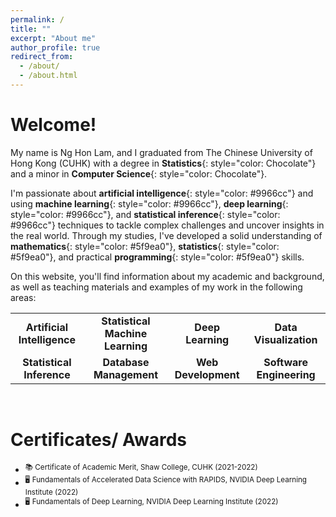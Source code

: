 ```yaml
---
permalink: /
title: ""
excerpt: "About me"
author_profile: true
redirect_from: 
  - /about/
  - /about.html
---
```



# Welcome!

My name is Ng Hon Lam, and I graduated from The Chinese University of Hong Kong (CUHK) with a degree in **Statistics**{: style="color: Chocolate"} and a minor in **Computer Science**{: style="color: Chocolate"}. 

I'm passionate about **artificial intelligence**{: style="color: #9966cc"} and using **machine learning**{: style="color: #9966cc"}, **deep learning**{: style="color: #9966cc"}, and **statistical inference**{: style="color: #9966cc"} techniques to tackle complex challenges and uncover insights in the real world. Through my studies, I've developed a solid understanding of **mathematics**{: style="color: #5f9ea0"}, **statistics**{: style="color: #5f9ea0"}, and practical **programming**{: style="color: #5f9ea0"} skills.


On this website, you'll find information about my academic and background, as well as teaching materials and examples of my work in the following areas:

<table>
    <tr>
        <td align="center"><b>Artificial Intelligence</b></td>
        <td align="center"><b>Statistical Machine Learning</b></td>
        <td align="center"><b>Deep Learning</b></td>
        <td align="center"><b>Data Visualization</b></td>
    </tr>
    <tr>
        <td align="center"><b>Statistical Inference</b></td>
        <td align="center"><b>Database Management</b></td>
        <td align="center"><b>Web Development</b></td>
        <td align="center"><b>Software Engineering</b></td>
    </tr>
</table>

&nbsp;
# Certificates/ Awards
* <sup>:books: Certificate of Academic Merit, Shaw College, CUHK (2021-2022)</sup>
* <sup>:desktop_computer: Fundamentals of Accelerated Data Science with RAPIDS, NVIDIA Deep Learning Institute (2022)</sup>
* <sup>:desktop_computer: Fundamentals of Deep Learning, NVIDIA Deep Learning Institute (2022)</sup>


